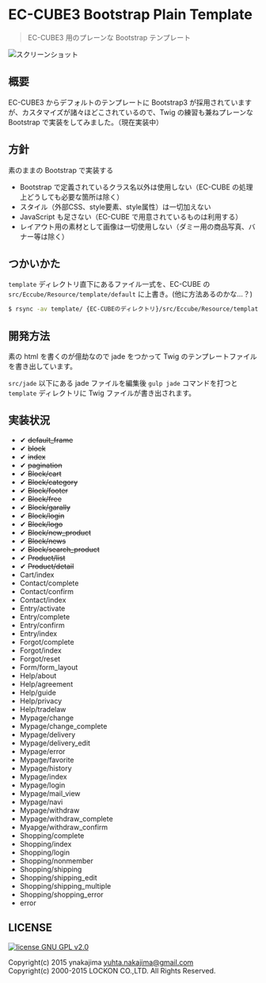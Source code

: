 # EC-CUBE3 Bootstrap Plain Template

> EC-CUBE3 用のプレーンな Bootstrap テンプレート

![スクリーンショット](https://raw.githubusercontent.com/ynakajima/eccube3-bootstrap-plain-template/develop/screenshot.jpg)

## 概要

EC-CUBE3 からデフォルトのテンプレートに Bootstrap3 が採用されていますが、カスタマイズが諸々ほどこされているので、Twig の練習も兼ねプレーンな Bootstrap で実装をしてみました。（現在実装中）

## 方針

素のままの Bootstrap で実装する

* Bootstrap で定義されているクラス名以外は使用しない（EC-CUBE の処理上どうしても必要な箇所は除く）
* スタイル（外部CSS、style要素、style属性）は一切加えない
* JavaScript も足さない（EC-CUBE で用意されているものは利用する）
* レイアウト用の素材として画像は一切使用しない（ダミー用の商品写真、バナー等は除く）

## つかいかた
`template` ディレクトリ直下にあるファイル一式を、EC-CUBE の `src/Eccube/Resource/template/default` に上書き。(他に方法あるのかな…？)

```sh
$ rsync -av template/ {EC-CUBEのディレクトリ}/src/Eccube/Resource/template/default
```

## 開発方法
素の html を書くのが億劫なので jade をつかって Twig のテンプレートファイルを書き出しています。

`src/jade` 以下にある jade ファイルを編集後 `gulp jade` コマンドを打つと `template` ディレクトリに Twig ファイルが書き出されます。

## 実装状況
* ✔ <del>default_frame</del>
* ✔ <del>block</del>
* ✔ <del>index</del>
* ✔ <del>pagination</del>
* ✔ <del>Block/cart</del>
* ✔ <del>Block/category</del>
* ✔ <del>Block/footer</del>
* ✔ <del>Block/free</del>
* ✔ <del>Block/garally</del>
* ✔ <del>Block/login</del>
* ✔ <del>Block/logo</del>
* ✔ <del>Block/new_product</del>
* ✔ <del>Block/news</del>
* ✔ <del>Block/search_product</del>
* ✔ <del>Product/list</del>
* ✔ <del>Product/detail</del>
* Cart/index
* Contact/complete
* Contact/confirm
* Contact/index
* Entry/activate
* Entry/complete
* Entry/confirm
* Entry/index
* Forgot/complete
* Forgot/index
* Forgot/reset
* Form/form_layout
* Help/about
* Help/agreement
* Help/guide
* Help/privacy
* Help/tradelaw
* Mypage/change
* Mypage/change_complete
* Mypage/delivery
* Mypage/delivery_edit
* Mypage/error
* Mypage/favorite
* Mypage/history
* Mypage/index
* Mypage/login
* Mypage/mail_view
* Mypage/navi
* Mypage/withdraw
* Mypage/withdraw_complete
* Myapge/withdraw_confirm
* Shopping/complete
* Shopping/index
* Shopping/login
* Shopping/nonmember
* Shopping/shipping
* Shopping/shipping_edit
* Shopping/shipping_multiple
* Shopping/shopping_error
* error

## LICENSE
[![license GNU GPL v2.0](https://img.shields.io/badge/license-GNU%20GPL%20v2.0-blue.svg)](https://www.gnu.org/licenses/gpl-2.0.html)

Copyright(c) 2015 ynakajima <yuhta.nakajima@gmail.com>  
Copyright(c) 2000-2015 LOCKON CO.,LTD. All Rights Reserved.
